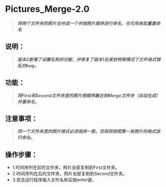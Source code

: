 # Pictures_Merge-2.0
>***将两个文件夹的照片合并成一个并按照片顺序进行命名，也可用来批量重命名***

## 说明：
>***版本2新增了设置名称的功能，并修复了版本1在某些特殊情况下文件格式错乱的bug。***

## 功能：
>***将First和Second文件夹里的照片按顺序融合到Merge文件夹（自动生成）并重命名。***

## 注意事项：
>***同一个文件夹里的照片格式必须保持一致，否则将按照第一张照片的格式进行命名。***

## 操作步骤：
- 1.时间序列在前的文件夹，照片全部复制到First文件夹。
- 2.时间序列在后的文件夹，照片全部复制到Second文件夹。
- 3.双击运行程序输入文件名称后按enter键。
